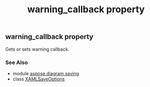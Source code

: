 ﻿---
title: warning_callback property
second_title: Aspose.Diagram for Python via .NET API References
description: 
type: docs
weight: 100
url: /python-net/aspose.diagram.saving/xamlsaveoptions/warning_callback/
is_root: false
---

## warning_callback property


Gets or sets warning callback.

### See Also
* module [aspose.diagram.saving](../../)
* class [XAMLSaveOptions](/diagram/python-net/aspose.diagram.saving/xamlsaveoptions)
